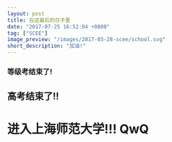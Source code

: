 ```yaml
---
layout: post
title: 在这最后的日子里
date: "2017-07-25 16:52:04 +0800"
tag: ["SCEE"]
image_preview: "/images/2017-03-28-scee/school.svg"
short_description: "加油!"
---
```


### 等级考结束了!

## 高考结束了!!

# 进入上海师范大学!!! QwQ